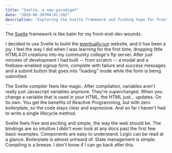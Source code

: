 ```yaml
---
title: "Svelte, a new paradigm?"
date: "2019-06-30T04:01:28Z"
description: "Exploring the Svelte framework and finding hope for frontend development"
---
```


The [Svelte](https://svelte.dev/) framework is like balm for my front-end-dev wounds.

I decided to use Svelte to build the [eventually.run](https://eventually.run) website, and it has been a joy. I feel the way I did when I was learning for the first time, dropping little HTML4.01 creations into my community college's ftp server. After just minutes of development I had built -- from scratch -- a modal and a firebase-enabled signup form, complete with failure and success messages and a submit button that goes into "loading" mode while the form is being submitted.

The Svelte compiler feels like magic. After compilation, variables aren't really just Javascript variables anymore. They're supercharged. When you change a variable that is used in your HTML, the HTML just... updates. On its own. You get the benefits of Reactive Programming, but with zero boilerplate, so the code stays clear and expressive. And so far I haven't had to write a single lifecycle method.

Svelte feels free and exciting and simple, the way the web should be. The bindings are so intuitive I didn't even look at any docs past the first few basic examples. Components are easy to understand. Logic can be read at a glance. Boilerplate is almost unheard of. State management is simple. Compiling is a breeze. I don't know if I can go back after this.
